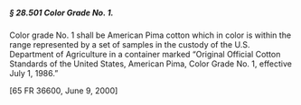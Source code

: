 ##### § 28.501 Color Grade No. 1. #####

Color grade No. 1 shall be American Pima cotton which in color is within the range represented by a set of samples in the custody of the U.S. Department of Agriculture in a container marked “Original Official Cotton Standards of the United States, American Pima, Color Grade No. 1, effective July 1, 1986.”

[65 FR 36600, June 9, 2000]